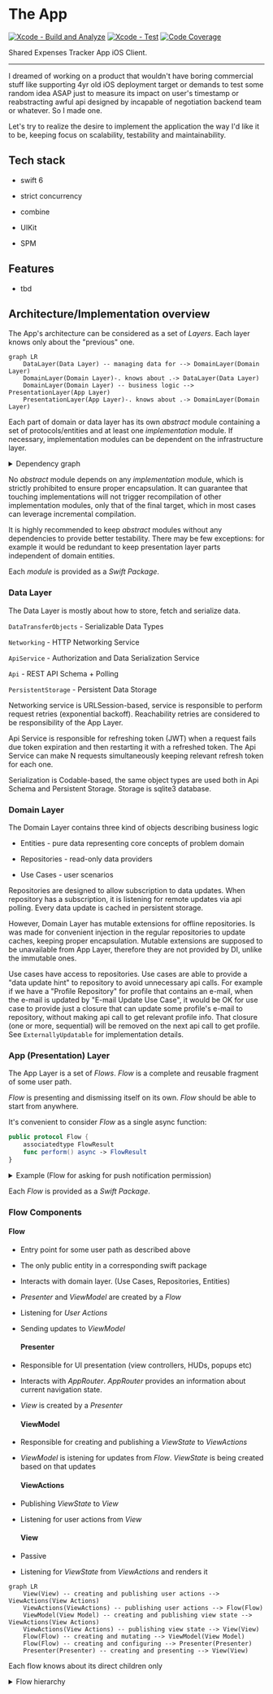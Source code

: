 # The App
[![Xcode - Build and Analyze](https://github.com/rzmn/Accounty-iOS/actions/workflows/build.yml/badge.svg)](https://github.com/rzmn/Accounty-iOS/actions/workflows/build.yml)
[![Xcode - Test](https://github.com/rzmn/Accounty-iOS/actions/workflows/test.yml/badge.svg)](https://github.com/rzmn/Accounty-iOS/actions/workflows/test.yml)
[![Code Coverage](https://img.shields.io/badge/dynamic/json?url=https%3A%2F%2Fapi.jsonbin.io%2Fv3%2Fb%2F66e66909acd3cb34a884adb5&query=%24.record.coverage&label=Code%20Coverage)](https://img.shields.io/badge/dynamic/json?url=https%3A%2F%2Fapi.jsonbin.io%2Fv3%2Fb%2F66e66909acd3cb34a884adb5&query=%24.record.coverage&label=Code%20Coverage)

Shared Expenses Tracker App iOS Client.

---

I dreamed of working on a product that wouldn't have boring commercial stuff like supporting 4yr old iOS deployment target or demands to test some random idea ASAP just to measure its impact on user's timestamp or reabstracting awful api designed by incapable of negotiation backend team or whatever. So I made one. 

Let's try to realize the desire to implement the application the way I'd like it to be, keeping focus on scalability, testability and maintainability.

## Tech stack

- swift 6

- strict concurrency

- combine

- UIKit

- SPM

## Features

- tbd

## Architecture/Implementation overview

The App's architecture can be considered as a set of _Layers_. Each layer knows only about the "previous" one. 

```mermaid
graph LR
    DataLayer(Data Layer) -- managing data for --> DomainLayer(Domain Layer)
    DomainLayer(Domain Layer)-. knows about .-> DataLayer(Data Layer)
    DomainLayer(Domain Layer) -- business logic --> PresentationLayer(App Layer)
    PresentationLayer(App Layer)-. knows about .-> DomainLayer(Domain Layer)
```

Each part of domain or data layer has its own *abstract* module containing a set of protocols/entities and at least one *implementation* module. If necessary, implementation modules can be dependent on the infrastructure layer.

<details>
  <summary>Dependency graph</summary>

```mermaid
graph LR
    Infrastructure(Infrastructure Layer) -- utility/analytics/logging --> DataLayer(Data Layer Implementations)
    Infrastructure(Infrastructure Layer) -- utility/analytics/logging --> DomainLayer(Domain Layer Implementations)
    Infrastructure(Infrastructure Layer) -- utility/analytics/logging --> PresentationLayer(App Layer Implementations)
```

</details>

No *abstract* module depends on any *implementation* module, which is strictly prohibited to ensure proper encapsulation. It can guarantee that touching implementations will not trigger recompilation of other implementation modules, only that of the final target, which in most cases can leverage incremental compilation.

It is highly recommended to keep *abstract* modules without any dependencies to provide better testability. There may be few exceptions: for example it would be redundant to keep presentation layer parts independent of domain entities.

Each *module* is provided as a *Swift Package*.

### Data Layer

The Data Layer is mostly about how to store, fetch and serialize data.

`DataTransferObjects` - Serializable Data Types

`Networking` - HTTP Networking Service

`ApiService` - Authorization and Data Serialization Service

`Api` - REST API Schema + Polling

`PersistentStorage` - Persistent Data Storage

Networking service is URLSession-based, service is responsible to perform request retries (exponential backoff). Reachability retries are considered to be responsibility of the App Layer. 

Api Service is responsible for refreshing token (JWT) when a request fails due token expiration and then restarting it with a refreshed token. The Api Service can make N requests simultaneously keeping relevant refresh token for each one.

Serialization is Codable-based, the same object types are used both in Api Schema and Persistent Storage. Storage is sqlite3 database.

### Domain Layer

The Domain Layer contains three kind of objects describing business logic

- Entities - pure data representing core concepts of problem domain

- Repositories - read-only data providers

- Use Cases - user scenarios

Repositories are designed to allow subscription to data updates. When repository has a subscription, it is listening for remote updates via api polling. Every data update is cached in persistent storage.

However, Domain Layer has mutable extensions for offline repositories. Is was made for convenient injection in the regular repositories to update caches, keeping proper encapsulation. Mutable extensions are supposed to be unavailable from App Layer, therefore they are not provided by DI, unlike the immutable ones.

Use cases have access to repositories. Use cases are able to provide a "data update hint" to repository to avoid unnecessary api calls. For example if we have a "Profile Repository" for profile that contains an e-mail, when the e-mail is updated by "E-mail Update Use Case", it would be OK for use case to provide just a closure that can update some profile's e-mail to repository, without making api call to get relevant profile info. That closure (one or more, sequential) will be removed on the next api call to get profile. See `ExternallyUpdatable` for implementation details.

### App (Presentation) Layer

The App Layer is a set of _Flows_. _Flow_ is a complete and reusable fragment of some user path.

_Flow_ is presenting and dismissing itself on its own. _Flow_ should be able to start from anywhere.

It's convenient to consider _Flow_ as a single async function:

```swift
public protocol Flow {
    associatedtype FlowResult
    func perform() async -> FlowResult
}
```

<details>
  <summary>Example (Flow for asking for push notification permission)</summary>

```swift
actor AskForPushNotificationPermissionFlow: Flow {
    enum Verdict {
        case allowed, denied
    }
    func perform() async -> Verdict {
        let allowed = await UNUserNotificationCenter.current()
            .requestAuthorization(options: [.alert, .sound, .badge])
        return allowed ? .allowed : .denied
    }
}
```

</details>

Each _Flow_ is provided as a _Swift Package_.

### Flow Components

#### Flow

- Entry point for some user path as described above

- The only public entity in a corresponding swift package

- Interacts with domain layer. (Use Cases, Repositories, Entities)

- _Presenter_ and _ViewModel_ are created by a _Flow_

- Listening for _User Actions_

- Sending updates to _ViewModel_
  
  #### Presenter

- Responsible for UI presentation (view controllers, HUDs, popups etc)

- Interacts with _AppRouter_. _AppRouter_ provides an information about current navigation state.

- _View_ is created by a _Presenter_
  
  #### ViewModel

- Responsible for creating and publishing a _ViewState_ to _ViewActions_

- _ViewModel_ is istening for updates from _Flow_. _ViewState_ is being created based on that updates
  
  #### ViewActions

- Publishing _ViewState_ to _View_

- Listening for user actions from _View_
  
  #### View

- Passive

- Listening for _ViewState_ from _ViewActions_ and renders it

```mermaid
graph LR
    View(View) -- creating and publishing user actions --> ViewActions(View Actions)
    ViewActions(ViewActions) -- publishing user actions --> Flow(Flow)
    ViewModel(View Model) -- creating and publishing view state --> ViewActions(View Actions)
    ViewActions(View Actions) -- publishing view state --> View(View)
    Flow(Flow) -- creating and mutating --> ViewModel(View Model)
    Flow(Flow) -- creating and configuring --> Presenter(Presenter)
    Presenter(Presenter) -- creating and presenting --> View(View)
```

Each flow knows about its direct children only

<details>
  <summary>Flow hierarchy</summary>

```mermaid
graph LR
    App(App) -- if has stored session --> AuthenticatedFlow(AuthenticatedFlow)
    AuthenticatedFlow(AuthenticatedFlow) -- as tab --> AccountFlow(AccountFlow)
    AccountFlow(AccountFlow) -- starts --> UpdateAvatarFlow(UpdateAvatarFlow)
    AccountFlow(AccountFlow) -- starts --> QrPreviewFlow(QrPreviewFlow)
    AccountFlow(AccountFlow) -- starts --> UpdatePasswordFlow(UpdatePasswordFlow)
    AccountFlow(AccountFlow) -- starts --> UpdateDisplayNameFlow(UpdateDisplayNameFlow)
    AccountFlow(AccountFlow) -- starts --> UpdateEmailFlow(UpdateEmailFlow)
    AuthenticatedFlow(AuthenticatedFlow) -- as tab --> FriendsFlow(FriendsFlow)
    FriendsFlow(FriendsFlow) -- starts --> UserPreviewFlow(UserPreviewFlow)
    AuthenticatedFlow(AuthenticatedFlow) -- starts --> AddExpenseFlow(AddExpenseFlow)
    AddExpenseFlow(AddExpenseFlow) -- starts --> PickCounterpartyFlow(PickCounterpartyFlow)
    App(App) -- if does not have stored session --> UnauthenticatedFlow(UnauthenticatedFlow)
    UnauthenticatedFlow(UnauthenticatedFlow) -- as tab --> SignInFlow(SignInFlow)
    SignInFlow(SignInFlow) -- starts --> SignUpFlow(SignUpFlow)
```

</details>